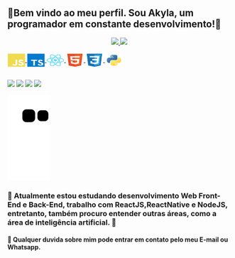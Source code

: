 ## 🌱Bem vindo ao meu perfil. Sou Akyla, um programador em constante desenvolvimento!🌱
<div align="center">
  <a href="https://github.com/akyla007">
  <img height="180em" src="https://github-readme-stats.vercel.app/api?username=akyla007&show_icons=true&theme=monokai&include_all_commits=true&count_private=true"/>
  <img height="180em" src="https://github-readme-stats.vercel.app/api/top-langs/?username=akyla007&layout=compact&langs_count=7&theme=monokai"/>
</div>
<div style="display: inline_block"><br>
  <img align="center" alt="Akyla-Js" height="30" width="40" src="https://raw.githubusercontent.com/devicons/devicon/master/icons/javascript/javascript-plain.svg">
  <img align="center" alt="Akyla-Ts" height="30" width="40" src="https://raw.githubusercontent.com/devicons/devicon/master/icons/typescript/typescript-plain.svg">
  <img align="center" alt="Akyla-React" height="30" width="40" src="https://raw.githubusercontent.com/devicons/devicon/master/icons/react/react-original.svg">
  <img align="center" alt="Akyla-HTML" height="30" width="40" src="https://raw.githubusercontent.com/devicons/devicon/master/icons/html5/html5-original.svg">
  <img align="center" alt="Akyla-CSS" height="30" width="40" src="https://raw.githubusercontent.com/devicons/devicon/master/icons/css3/css3-original.svg">
  <img align="center" alt="Akyla-Python" height="30" width="40" src="https://raw.githubusercontent.com/devicons/devicon/master/icons/python/python-original.svg">
</div>
 
##
 
<div> 
  <a href="https://www.instagram.com/akyla_aquino" target="_blank"><img src="https://img.shields.io/badge/-Instagram-%23E4405F?style=for-the-badge&logo=instagram&logoColor=white" target="_blank"></a>
  <a href = "mailto:akylaaquino@gmail.com"><img src="https://img.shields.io/badge/-Gmail-%23333?style=for-the-badge&logo=gmail&logoColor=white" target="_blank"></a>
  <a href="https://www.linkedin.com/in/%C3%A1kyla-aquino-710b39171" target="_blank"><img src="https://img.shields.io/badge/-LinkedIn-%230077B5?style=for-the-badge&logo=linkedin&logoColor=white" target="_blank"></a>
  <a href = "https://api.whatsapp.com/send?phone=5588998680879&text=Akyla%20Aquino"><img src="https://img.shields.io/badge/WhatsApp-25D366?style=for-the-badge&logo=whatsapp&logoColor=white" target="_blank"></a>
  
  ![Snake animation](https://github.com/akyla007/akyla007/blob/output/github-contribution-grid-snake.svg)
  
<div>

  ### 🔅 Atualmente estou estudando desenvolvimento Web Front-End e Back-End, trabalho com ReactJS,ReactNative e NodeJS, entretanto, também procuro entender outras áreas, como a área de inteligência artificial. 🔅
 
  #### 🔸 Qualquer duvida sobre mim pode entrar em contato pelo meu E-mail ou Whatsapp.
